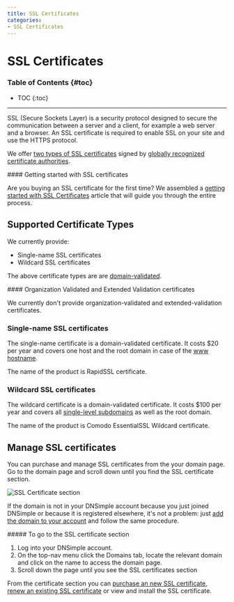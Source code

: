 ```yaml
---
title: SSL Certificates
categories:
- SSL Certificates
---
```


# SSL Certificates

### Table of Contents {#toc}

* TOC
{:toc}

---

SSL (Secure Sockets Layer) is a security protocol designed to secure the communication between a server and a client, for example a web server and a browser. An SSL certificate is required to enable SSL on your site and use the HTTPS protocol.

We offer [two types of SSL certificates](/articles/ssl-certificates-types/) signed by [globally recognized certificate authorities](/articles/what-ssl-certificate-authorities/).

<info>
#### Getting started with SSL certificates

Are you buying an SSL certificate for the first time? We assembled a [getting started with SSL Certificates](/articles/getting-started-ssl-certificates/) article that will guide you through the entire process.
</info>


## Supported Certificate Types

We currently provide:

- Single-name SSL certificates
- Wildcard SSL certificates

The above certificate types are are [domain-validated](/articles/ssl-certificates-email-validation).

<note>
#### Organization Validated and Extended Validation certificates

We currently don't provide organization-validated and extended-validation certificates.
</note>

### Single-name SSL certificates

The single-name certificate is a domain-validated certificate. It costs $20 per year and covers one host and the root domain in case of the [www hostname](/articles/ssl-certificate-hostname/).

The name of the product is RapidSSL certificate.

### Wildcard SSL certificates

The wildcard certificate is a domain-validated certificate. It costs $100 per year and covers all [single-level subdomains](/articles/ssl-certificate-hostname/) as well as the root domain.

The name of the product is Comodo EssentialSSL Wildcard certificate.


## Manage SSL certificates

You can purchase and manage SSL certificates from the your domain page. Go to the domain page and scroll down until you find the SSL certificate section.

![SSL Certificate section](/files/domain-certificates-section.png)

If the domain is not in your DNSimple account because you just joined DNSimple or because it is registered elsewhere, it's not a problem: just [add the domain to your account](/articles/adding-domain/) and follow the same procedure.

<div class="section-steps" markdown="1">
##### To go to the SSL certificate section

1.  Log into your DNSimple account.
1.  On the top-nav menu click the <label>Domains</label> tab, locate the relevant domain and click on the name to access the domain page.
1.  Scroll down the page until you see the <label>SSL certificates</label> section
</div>

From the certificate section you can [purchase an new SSL certificate](/articles/purchasing-ssl-certificates/), [renew an existing SSL certificate](/articles/renewing-ssl-certificates/) or view and install the SSL certificate.
